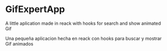# GifExpertApp

A little aplication made in reack with hooks for search and show animated Gif

Una pequeña aplicacion hecha en reack con hooks para buscar y mostrar Gif animados

